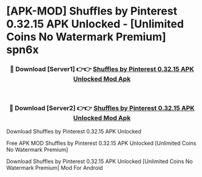 # [APK-MOD] Shuffles by Pinterest 0.32.15 APK Unlocked - [Unlimited Coins No Watermark Premium] spn6x



<div align="center">
<h3>🔴 Download [Server1] 👉👉 <a href="https://momento.my/?title=Shuffles_by_Pinterest_0.32.15_APK_Unlocked">Shuffles by Pinterest 0.32.15 APK Unlocked Mod Apk</a></h3><br>

<h3>🔴 Download [Server2] 👉👉 <a href="https://momento.my/?title=Shuffles_by_Pinterest_0.32.15_APK_Unlocked">Shuffles by Pinterest 0.32.15 APK Unlocked Mod Apk</a></h3>
</div>



Download Shuffles by Pinterest 0.32.15 APK Unlocked 

Free APK MOD Shuffles by Pinterest 0.32.15 APK Unlocked [Unlimited Coins No Watermark Premium]

Download Shuffles by Pinterest 0.32.15 APK Unlocked [Unlimited Coins No Watermark Premium] Mod For Android
